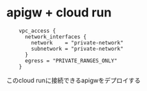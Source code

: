 # apigw + cloud run

```
    vpc_access {
      network_interfaces {
        network    = "private-network"
        subnetwork = "private-network"
      }
      egress = "PRIVATE_RANGES_ONLY"
    }
```

このcloud runに接続できるapigwをデプロイする